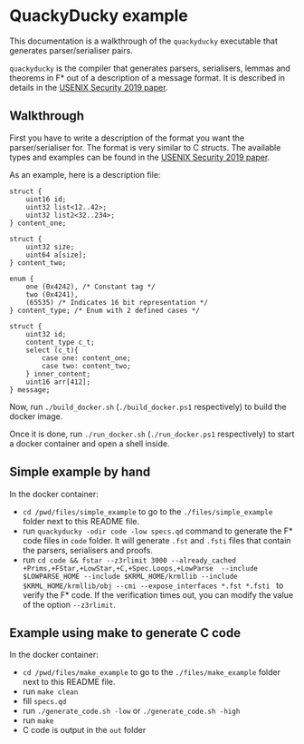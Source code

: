 # QuackyDucky example

This documentation is a walkthrough of the `quackyducky` executable that generates parser/serialiser pairs.

`quackyducky` is the compiler that generates parsers, serialisers, lemmas and theorems in F* out of a description of a message format. It is described in details in the [USENIX Security 2019 paper](https://www.microsoft.com/en-us/research/publication/everparse/).

## Walkthrough

First you have to write a description of the format you want the parser/serialiser for. The format is very similar to C structs. The available types and examples can be found in the [USENIX Security 2019 paper](https://www.microsoft.com/en-us/research/publication/everparse/).


As an example, here is a description file:

```
struct {
    uint16 id;
    uint32 list<12..42>;
    uint32 list2<32..234>;
} content_one;

struct {
    uint32 size;
    uint64 a[size];
} content_two;

enum {
    one (0x4242), /* Constant tag */
    two (0x4241),
    (65535) /* Indicates 16 bit representation */ 
} content_type; /* Enum with 2 defined cases */ 

struct {
    uint32 id;
    content_type c_t;
    select (c_t){
        case one: content_one;
        case two: content_two;
    } inner_content;
    uint16 arr[412];
} message;
```

Now, run `./build_docker.sh` (`./build_docker.ps1` respectively) to build the docker image.

Once it is done, run `./run_docker.sh` (`./run_docker.ps1` respectively) to start a docker container and open a shell inside.

## Simple example by hand

In the docker container:
- `cd /pwd/files/simple_example` to go to the `./files/simple_example` folder next to this README file.
- run `quackyducky -odir code -low specs.qd` command to generate the F* code files in `code` folder. It will generate `.fst` and `.fsti` files that contain the parsers, serialisers and proofs.
- run `cd code && fstar --z3rlimit 3000 --already_cached +Prims,+FStar,+LowStar,+C,+Spec.Loops,+LowParse  --include $LOWPARSE_HOME --include $KRML_HOME/krmllib --include $KRML_HOME/krmllib/obj --cmi --expose_interfaces *.fst *.fsti ` to verify the F* code. If the verification times out, you can modify the value of the option `--z3rlimit`.

## Example using make to generate C code

In the docker container:

- `cd /pwd/files/make_example` to go to the `./files/make_example` folder next to this README file.
- run `make clean`
- fill `specs.qd`
- run `./generate_code.sh -low` or `./generate_code.sh -high`
- run `make`
- C code is output in the `out` folder
